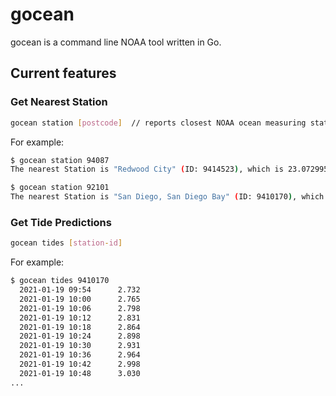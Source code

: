 # gocean

gocean is a command line NOAA tool written in Go.

## Current features

### Get Nearest Station

```bash
gocean station [postcode]  // reports closest NOAA ocean measuring station
```

For example:

```bash
$ gocean station 94087
The nearest Station is "Redwood City" (ID: 9414523), which is 23.072995 kms away from 94087.

$ gocean station 92101
The nearest Station is "San Diego, San Diego Bay" (ID: 9410170), which is 1.130777 kms away from 92101.
```

### Get Tide Predictions

```bash
gocean tides [station-id]
```

For example:

```bash
$ gocean tides 9410170
  2021-01-19 09:54      2.732
  2021-01-19 10:00      2.765
  2021-01-19 10:06      2.798
  2021-01-19 10:12      2.831
  2021-01-19 10:18      2.864
  2021-01-19 10:24      2.898
  2021-01-19 10:30      2.931
  2021-01-19 10:36      2.964
  2021-01-19 10:42      2.998
  2021-01-19 10:48      3.030
...
```
